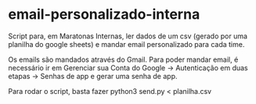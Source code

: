 # email-personalizado-interna
Script para, em Maratonas Internas, ler dados de um csv (gerado por uma planilha do google sheets) e mandar email personalizado para cada time.

Os emails são mandados através do Gmail. Para poder mandar email, é necessário ir em Gerenciar sua Conta do Google -> Autenticação em duas etapas -> Senhas de app e gerar uma senha de app.

Para rodar o script, basta fazer python3 send.py < planilha.csv

